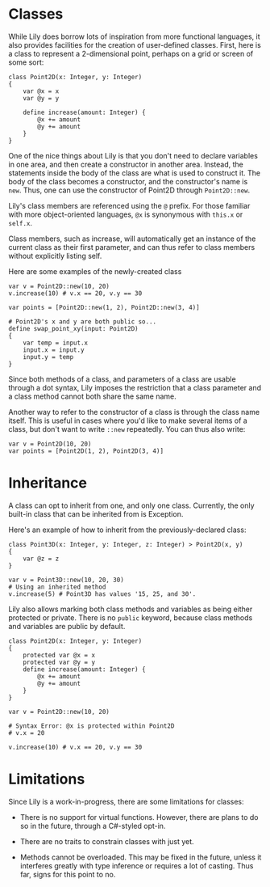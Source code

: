Classes
=======

While Lily does borrow lots of inspiration from more functional languages, it also provides facilities for the creation of user-defined classes. First, here is a class to represent a 2-dimensional point, perhaps on a grid or screen of some sort:

```
class Point2D(x: Integer, y: Integer)
{
    var @x = x
    var @y = y

    define increase(amount: Integer) {
        @x += amount
        @y += amount
    }
}
```

One of the nice things about Lily is that you don't need to declare variables in one area, and then create a constructor in another area. Instead, the statements inside the body of the class are what is used to construct it. The body of the class becomes a constructor, and the constructor's name is `new`. Thus, one can use the constructor of Point2D through `Point2D::new`.

Lily's class members are referenced using the `@` prefix. For those familiar with more object-oriented languages, `@x` is synonymous with `this.x` or `self.x`.

Class members, such as increase, will automatically get an instance of the current class as their first parameter, and can thus refer to class members without explicitly listing self.

Here are some examples of the newly-created class

```
var v = Point2D::new(10, 20)
v.increase(10) # v.x == 20, v.y == 30

var points = [Point2D::new(1, 2), Point2D::new(3, 4)]

# Point2D's x and y are both public so...
define swap_point_xy(input: Point2D)
{
    var temp = input.x
    input.x = input.y
    input.y = temp
}
```

Since both methods of a class, and parameters of a class are usable through a dot syntax, Lily imposes the restriction that a class parameter and a class method cannot both share the same name.

Another way to refer to the constructor of a class is through the class name itself. This is useful in cases where you'd like to make several items of a class, but don't want to write `::new` repeatedly. You can thus also write:

```
var v = Point2D(10, 20)
var points = [Point2D(1, 2), Point2D(3, 4)]
```

# Inheritance

A class can opt to inherit from one, and only one class. Currently, the only built-in class that can be inherited from is Exception. 

Here's an example of how to inherit from the previously-declared class:

```
class Point3D(x: Integer, y: Integer, z: Integer) > Point2D(x, y)
{
    var @z = z
}

var v = Point3D::new(10, 20, 30)
# Using an inherited method
v.increase(5) # Point3D has values '15, 25, and 30'.
```

Lily also allows marking both class methods and variables as being either protected or private. There is no `public` keyword, because class methods and variables are public by default.

```
class Point2D(x: Integer, y: Integer)
{
    protected var @x = x
    protected var @y = y
    define increase(amount: Integer) {
        @x += amount
        @y += amount
    }
}

var v = Point2D::new(10, 20)

# Syntax Error: @x is protected within Point2D
# v.x = 20

v.increase(10) # v.x == 20, v.y == 30
```

# Limitations

Since Lily is a work-in-progress, there are some limitations for classes:

* There is no support for virtual functions. However, there are plans to do so in the future, through a C#-styled opt-in.

* There are no traits to constrain classes with just yet.

* Methods cannot be overloaded. This may be fixed in the future, unless it interferes greatly with type inference or requires a lot of casting. Thus far, signs for this point to no.
